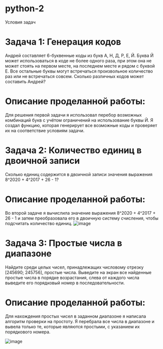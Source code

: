 # python-2
Условия задач

# Задача 1: Генерация кодов

Андрей составляет 6-буквенные коды из букв А, Н, Д, Р, Е, Й. Буква Й может использоваться в коде не более одного раза, при этом она не может стоять на первом месте, на последнем месте и рядом с буквой Е. Все остальные буквы могут встречаться произвольное количество раз или не встречаться совсем. Сколько различных кодов может составить Андрей?
# Описание проделанной работы: 
Для решения первой задачи я использовал перебор возможных комбинаций букв с учётом ограничений на использование буквы Й. Я создал функцию, которая генерирует все возможные коды и проверяет их на соответствие условиям задачи.


# Задача 2: Количество единиц в двоичной записи

Сколько единиц содержится в двоичной записи значения выражения 8^2020 + 4^2017 + 26 - 1?
# Описание проделанной работы:
Во второй задаче я вычислила значение выражения 8^2020 + 4^2017 + 26 - 1 и затем преобразовала его в двоичную систему счисления, чтобы подсчитать количество единиц.
![image](https://github.com/user-attachments/assets/9ac810a4-3dc4-4216-b58d-1214d8df525e)


# Задача 3: Простые числа в диапазоне

Найдите среди целых чисел, принадлежащих числовому отрезку [245690; 245756], простые числа. Выведите на экран все найденные простые числа в порядке возрастания, слева от каждого числа выведите его порядковый номер в последовательности.
# Описание проделанной работы:
Для нахождения простых чисел в заданном диапазоне я написала алгоритм проверки на простоту. Я перебрала все числа в диапазоне и вывела только те, которые являются простыми, с указанием их порядкового номера.

![image](https://github.com/user-attachments/assets/795fa671-3f04-4b85-8ec3-3c80cc2c0b9f)
